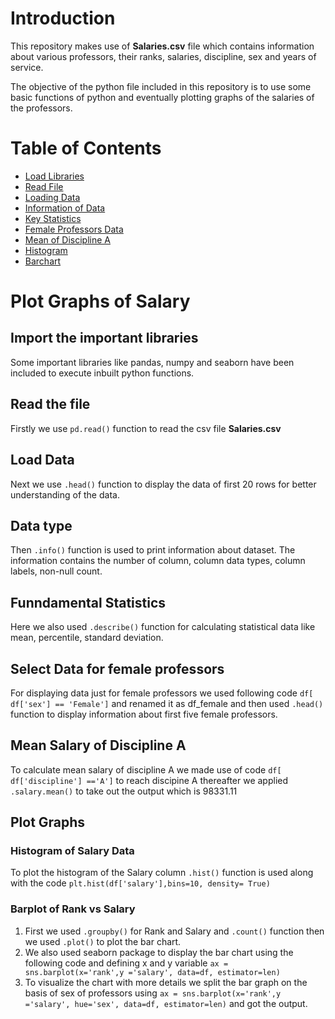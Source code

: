 # Introduction

This repository makes use of **Salaries.csv** file which contains information about various professors, their ranks, salaries, discipline, sex and years of service.

The objective of the python file included in this repository is to use some basic functions of python and eventually plotting graphs of the salaries of the professors.

# Table of Contents
- [Load Libraries](#import-the-important-libraries)
- [Read File](#read-the-file)
- [Loading Data](#load-data)
- [Information of Data](#data-type)
- [Key Statistics](#funndamental-statistics)
- [Female Professors Data](#select-data-for-female-professors)
- [Mean of Discipline A](#mean-salary-of-discipline-a)
- [Histogram](#histogram-of-salary-data)
- [Barchart](#barplot-of-rank-vs-salary)

# Plot Graphs of Salary

## Import the important libraries
Some important libraries like pandas, numpy and seaborn have been included to execute inbuilt python functions.

## Read the file
Firstly we use `pd.read()` function to read the csv file **Salaries.csv**

## Load Data
Next we use `.head()` function to display the data of first 20 rows for better understanding of the data.

## Data type
Then `.info()` function is used to print information about dataset. The information contains the number of column, column data types, column  labels, non-null count.

## Funndamental Statistics
Here we also used `.describe()` function for calculating statistical data like mean, percentile, standard deviation.

## Select Data for female professors
For displaying data just for female professors we used following code `df[ df['sex'] == 'Female']` and renamed it as df_female and then used `.head()` function to display information about first five female professors.

## Mean Salary of Discipline A
To calculate mean salary of discipline A we made use of code `df[ df['discipline'] =='A']` to reach discipine A thereafter we applied `.salary.mean()` to take out the output which is 98331.11

## Plot Graphs 

### Histogram of Salary Data
To plot the histogram of the Salary column `.hist()` function is used along with the code `plt.hist(df['salary'],bins=10, density= True)`

### Barplot of Rank vs Salary
1. First we used `.groupby()` for Rank and Salary and `.count()` function then we used `.plot()` to plot the bar chart.
2. We also used seaborn package to display the bar chart using the following code and defining x and y variable `ax = sns.barplot(x='rank',y ='salary', data=df, estimator=len)`
3. To visualize the chart with more details we split the bar graph on the basis of sex of professors using `ax = sns.barplot(x='rank',y ='salary', hue='sex', data=df, estimator=len)` and got the output.
